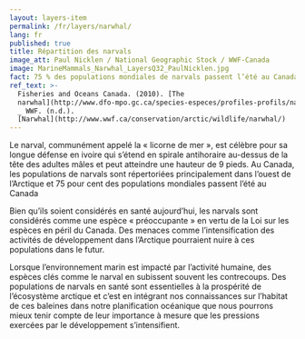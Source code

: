 ```yaml
---
layout: layers-item
permalink: /fr/layers/narwhal/
lang: fr
published: true
title: Répartition des narvals
image_att: Paul Nicklen / National Geographic Stock / WWF-Canada
image: MarineMammals_Narwhal_LayersQ32_PaulNicklen.jpg
fact: 75 % des populations mondiales de narvals passent l’été au Canada
ref_text: >-
  Fisheries and Oceans Canada. (2010). [The
  narwhal](http://www.dfo-mpo.gc.ca/species-especes/profiles-profils/narwhal-narval-eng.html)
  _ WWF. (n.d.).
  [Narwhal](http://www.wwf.ca/conservation/arctic/wildlife/narwhal/)
---
```

Le narval, communément appelé la « licorne de mer », est célèbre pour sa longue défense en ivoire qui s’étend en spirale antihoraire au-dessus de la tête des adultes mâles et peut atteindre une hauteur de 9 pieds. Au Canada, les populations de narvals sont répertoriées principalement dans l’ouest de l’Arctique et 75 pour cent des populations mondiales passent l’été au Canada

Bien qu’ils soient considérés en santé aujourd’hui, les narvals sont considérés comme une espèce « préoccupante » en vertu de la Loi sur les espèces en péril du Canada. Des menaces comme l’intensification des activités de développement dans l’Arctique pourraient nuire à ces populations dans le futur.

Lorsque l’environnement marin est impacté par l’activité humaine, des espèces clés comme le narval en subissent souvent les contrecoups. Des populations de narvals en santé sont essentielles à la prospérité de l’écosystème arctique et c’est en intégrant nos connaissances sur l’habitat de ces baleines dans notre planification océanique que nous pourrons mieux tenir compte de leur importance à mesure que les pressions exercées par le développement s’intensifient.
